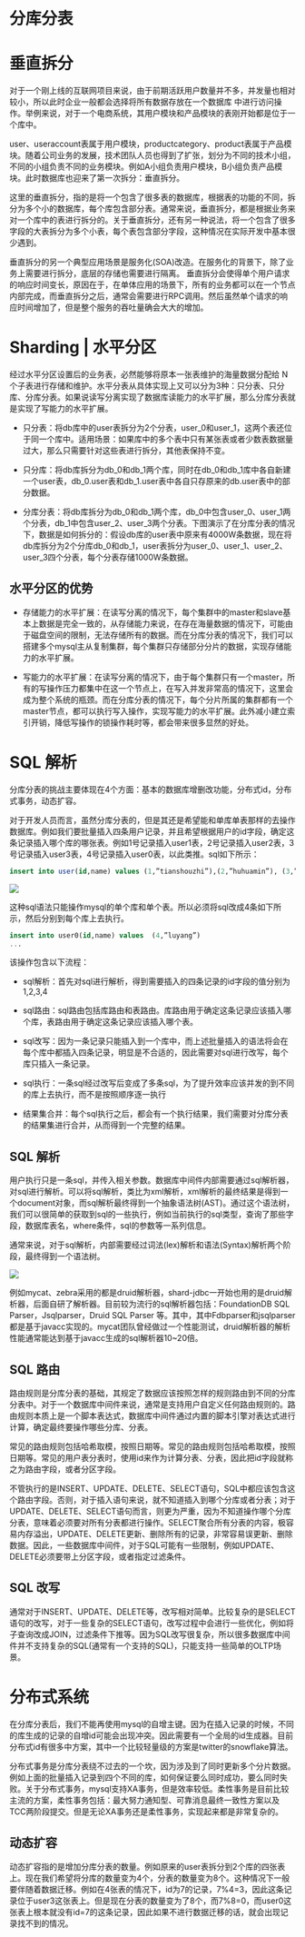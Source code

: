 # 分库分表

# 垂直拆分

对于一个刚上线的互联网项目来说，由于前期活跃用户数量并不多，并发量也相对较小，所以此时企业一般都会选择将所有数据存放在一个数据库 中进行访问操作。举例来说，对于一个电商系统，其用户模块和产品模块的表刚开始都是位于一个库中。

user、useraccount表属于用户模块，productcategory、product表属于产品模块。随着公司业务的发展，技术团队人员也得到了扩张，划分为不同的技术小组，不同的小组负责不同的业务模块。例如A小组负责用户模块，B小组负责产品模块。此时数据库也迎来了第一次拆分：垂直拆分。

这里的垂直拆分，指的是将一个包含了很多表的数据库，根据表的功能的不同，拆分为多个小的数据库，每个库包含部分表。通常来说，垂直拆分，都是根据业务来对一个库中的表进行拆分的。关于垂直拆分，还有另一种说法，将一个包含了很多字段的大表拆分为多个小表，每个表包含部分字段，这种情况在实际开发中基本很少遇到。

垂直拆分的另一个典型应用场景是服务化(SOA)改造。在服务化的背景下，除了业务上需要进行拆分，底层的存储也需要进行隔离。 垂直拆分会使得单个用户请求的响应时间变长，原因在于，在单体应用的场景下，所有的业务都可以在一个节点内部完成，而垂直拆分之后，通常会需要进行RPC调用。然后虽然单个请求的响应时间增加了，但是整个服务的吞吐量确会大大的增加。

# Sharding | 水平分区

经过水平分区设置后的业务表，必然能够将原本一张表维护的海量数据分配给 N 个子表进行存储和维护。水平分表从具体实现上又可以分为3种：只分表、只分库、分库分表。如果说读写分离实现了数据库读能力的水平扩展，那么分库分表就是实现了写能力的水平扩展。  

- 只分表：将db库中的user表拆分为2个分表，user_0和user_1，这两个表还位于同一个库中。适用场景：如果库中的多个表中只有某张表或者少数表数据量过大，那么只需要针对这些表进行拆分，其他表保持不变。

- 只分库：将db库拆分为db_0和db_1两个库，同时在db_0和db_1库中各自新建一个user表，db_0.user表和db_1.user表中各自只存原来的db.user表中的部分数据。

- 分库分表：将db库拆分为db_0和db_1两个库，db_0中包含user_0、user_1两个分表，db_1中包含user_2、user_3两个分表。下图演示了在分库分表的情况下，数据是如何拆分的：假设db库的user表中原来有4000W条数据，现在将db库拆分为2个分库db_0和db_1，user表拆分为user_0、user_1、user_2、user_3四个分表，每个分表存储1000W条数据。

## 水平分区的优势

- 存储能力的水平扩展：在读写分离的情况下，每个集群中的master和slave基本上数据是完全一致的，从存储能力来说，在存在海量数据的情况下，可能由于磁盘空间的限制，无法存储所有的数据。而在分库分表的情况下，我们可以搭建多个mysql主从复制集群，每个集群只存储部分分片的数据，实现存储能力的水平扩展。

- 写能力的水平扩展：在读写分离的情况下，由于每个集群只有一个master，所有的写操作压力都集中在这一个节点上，在写入并发非常高的情况下，这里会成为整个系统的瓶颈。而在分库分表的情况下，每个分片所属的集群都有一个master节点，都可以执行写入操作，实现写能力的水平扩展。此外减小建立索引开销，降低写操作的锁操作耗时等，都会带来很多显然的好处。 

# SQL 解析

分库分表的挑战主要体现在4个方面：基本的数据库增删改功能，分布式id，分布式事务，动态扩容。 

对于开发人员而言，虽然分库分表的，但是其还是希望能和单库单表那样的去操作数据库。例如我们要批量插入四条用户记录，并且希望根据用户的id字段，确定这条记录插入哪个库的哪张表。例如1号记录插入user1表，2号记录插入user2表，3号记录插入user3表，4号记录插入user0表，以此类推。sql如下所示：

```sql
insert into user(id,name) values (1,”tianshouzhi”),(2,”huhuamin”), (3,”wanghanao”),(4,”luyang”)
```

![](https://tva1.sinaimg.cn/large/007rAy9hgy1g2i9xt8aozj30u00dijst.jpg)

这种sql语法只能操作mysql的单个库和单个表。所以必须将sql改成4条如下所示，然后分别到每个库上去执行。

```sql
insert into user0(id,name) values  (4,”luyang”)
...
```

该操作包含以下流程：

- sql解析：首先对sql进行解析，得到需要插入的四条记录的id字段的值分别为1,2,3,4

- sql路由：sql路由包括库路由和表路由。库路由用于确定这条记录应该插入哪个库，表路由用于确定这条记录应该插入哪个表。

- sql改写：因为一条记录只能插入到一个库中，而上述批量插入的语法将会在 每个库中都插入四条记录，明显是不合适的，因此需要对sql进行改写，每个库只插入一条记录。

- sql执行：一条sql经过改写后变成了多条sql，为了提升效率应该并发的到不同的库上去执行，而不是按照顺序逐一执行

- 结果集合并：每个sql执行之后，都会有一个执行结果，我们需要对分库分表的结果集进行合并，从而得到一个完整的结果。

## SQL 解析

用户执行只是一条sql，并传入相关参数。数据库中间件内部需要通过sql解析器，对sql进行解析。可以将sql解析，类比为xml解析，xml解析的最终结果是得到一个document对象，而sql解析最终得到一个抽象语法树(AST)。通过这个语法树，我们可以很简单的获取到sql的一些执行，例如当前执行的sql类型，查询了那些字段，数据库表名，where条件，sql的参数等一系列信息。

通常来说，对于sql解析，内部需要经过词法(lex)解析和语法(Syntax)解析两个阶段，最终得到一个语法树。

![](https://tva1.sinaimg.cn/large/007rAy9hgy1g2i9xt8aozj30u00dijst.jpg)

例如mycat、zebra采用的都是druid解析器，shard-jdbc一开始也用的是druid解析器，后面自研了解析器。目前较为流行的sql解析器包括：FoundationDB SQL Parser，Jsqlparser，Druid SQL Parser 等。其中，其中Fdbparser和jsqlparser都是基于javacc实现的。mycat团队曾经做过一个性能测试，druid解析器的解析性能通常能达到基于javacc生成的sql解析器10~20倍。

## SQL 路由

路由规则是分库分表的基础，其规定了数据应该按照怎样的规则路由到不同的分库分表中。对于一个数据库中间件来说，通常是支持用户自定义任何路由规则的。路由规则本质上是一个脚本表达式，数据库中间件通过内置的脚本引擎对表达式进行计算，确定最终要操作哪些分库、分表。

常见的路由规则包括哈希取模，按照日期等。常见的路由规则包括哈希取模，按照日期等。常见的用户表分表时，使用id来作为计算分表、分表，因此把id字段就称之为路由字段，或者分区字段。

不管执行的是INSERT、UPDATE、DELETE、SELECT语句，SQL中都应该包含这个路由字段。否则，对于插入语句来说，就不知道插入到哪个分库或者分表；对于UPDATE、DELETE、SELECT语句而言，则更为严重，因为不知道操作哪个分库分表，意味着必须要对所有分表都进行操作。SELECT聚合所有分表的内容，极容易内存溢出，UPDATE、DELETE更新、删除所有的记录，非常容易误更新、删除数据。因此，一些数据库中间件，对于SQL可能有一些限制，例如UPDATE、DELETE必须要带上分区字段，或者指定过滤条件。 

## SQL 改写

通常对于INSERT、UPDATE、DELETE等，改写相对简单。比较复杂的是SELECT语句的改写，对于一些复杂的SELECT语句，改写过程中会进行一些优化，例如将子查询改成JOIN，过滤条件下推等。因为SQL改写很复杂，所以很多数据库中间件并不支持复杂的SQL(通常有一个支持的SQL)，只能支持一些简单的OLTP场景。

# 分布式系统

在分库分表后，我们不能再使用mysql的自增主键。因为在插入记录的时候，不同的库生成的记录的自增id可能会出现冲突。因此需要有一个全局的id生成器。目前分布式id有很多中方案，其中一个比较轻量级的方案是twitter的snowflake算法。

分布式事务是分库分表绕不过去的一个坎，因为涉及到了同时更新多个分片数据。例如上面的批量插入记录到四个不同的库，如何保证要么同时成功，要么同时失败。关于分布式事务，mysql支持XA事务，但是效率较低。柔性事务是目前比较主流的方案，柔性事务包括：最大努力通知型、可靠消息最终一致性方案以及TCC两阶段提交。但是无论XA事务还是柔性事务，实现起来都是非常复杂的。

## 动态扩容

动态扩容指的是增加分库分表的数量。例如原来的user表拆分到2个库的四张表上。现在我们希望将分库的数量变为4个，分表的数量变为8个。这种情况下一般要伴随着数据迁移。例如在4张表的情况下，id为7的记录，7%4=3，因此这条记录位于user3这张表上。但是现在分表的数量变为了8个，而7%8=0，而user0这张表上根本就没有id=7的这条记录，因此如果不进行数据迁移的话，就会出现记录找不到的情况。

